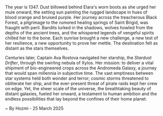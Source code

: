 
The year is 1347.  Dust billowed behind Elara's worn boots as she urged her mule onward, the setting sun painting the rugged landscape in hues of blood orange and bruised purple.  Her journey across the treacherous Black Forest, a pilgrimage to the rumored healing springs of Saint Brigid, was fraught with peril.  Bandits lurked in the shadows, wolves howled from the depths of the ancient trees, and the whispered legends of vengeful spirits chilled her to the bone. Each sunrise brought a new challenge, a new test of her resilience, a new opportunity to prove her mettle.  The destination felt as distant as the stars themselves.

Centuries later, Captain Ava Rostova navigated her starship, the *Stardust Drifter*, through the swirling nebula of Xylos.  Her mission: to deliver a vital shipment of bio-engineered crops across the Andromeda Galaxy, a journey that would span millennia in subjective time.  The vast emptiness between star systems held both wonder and terror; cosmic storms threatened to obliterate her ship, and the ever-present threat of pirate raids kept her crew on edge. Yet, the sheer scale of the universe, the breathtaking beauty of distant galaxies, fueled her onward, a testament to human ambition and the endless possibilities that lay beyond the confines of their home planet.

~ By Hozmi - 25 March 2025
